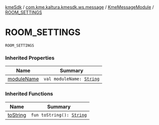 [kmeSdk](../../index.md) / [com.kme.kaltura.kmesdk.ws.message](../index.md) / [KmeMessageModule](index.md) / [ROOM_SETTINGS](./-r-o-o-m_-s-e-t-t-i-n-g-s.md)

# ROOM_SETTINGS

`ROOM_SETTINGS`

### Inherited Properties

| Name | Summary |
|---|---|
| [moduleName](module-name.md) | `val moduleName: `[`String`](https://kotlinlang.org/api/latest/jvm/stdlib/kotlin/-string/index.html) |

### Inherited Functions

| Name | Summary |
|---|---|
| [toString](to-string.md) | `fun toString(): `[`String`](https://kotlinlang.org/api/latest/jvm/stdlib/kotlin/-string/index.html) |
